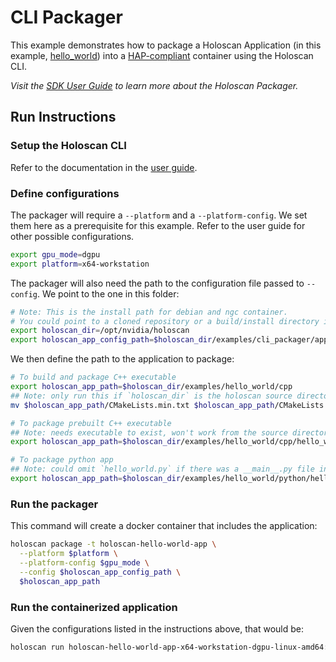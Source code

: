 # CLI Packager

This example demonstrates how to package a Holoscan Application (in this example, [hello_world](../hello_world/)) into a [HAP-compliant](https://docs.nvidia.com/holoscan/sdk-user-guide/cli/hap.html) container using the Holoscan CLI.

*Visit the [SDK User Guide](https://docs.nvidia.com/holoscan/sdk-user-guide/examples/ping_multi_port.html) to learn more about the Holoscan Packager.*

## Run Instructions

### Setup the Holoscan CLI

Refer to the documentation in the [user guide](https://docs.nvidia.com/holoscan/sdk-user-guide/holoscan_packager.html).

### Define configurations

The packager will require a `--platform` and a `--platform-config`. We set them here as a prerequisite for this example. Refer to the user guide for other possible configurations.

```bash
export gpu_mode=dgpu
export platform=x64-workstation
```

The packager will also need the path to the configuration file passed to `--config`. We point to the one in this folder:

```bash
# Note: This is the install path for debian and ngc container.
# You could point to a cloned repository or a build/install directory instead
export holoscan_dir=/opt/nvidia/holoscan
export holoscan_app_config_path=$holoscan_dir/examples/cli_packager/app.yaml
```

We then define the path to the application to package:

```bash
# To build and package C++ executable
export holoscan_app_path=$holoscan_dir/examples/hello_world/cpp
## Note: only run this if `holoscan_dir` is the holoscan source directory and not build or install directory
mv $holoscan_app_path/CMakeLists.min.txt $holoscan_app_path/CMakeLists.txt

# To package prebuilt C++ executable
## Note: needs executable to exist, won't work from the source directory
export holoscan_app_path=$holoscan_dir/examples/hello_world/cpp/hello_world

# To package python app
## Note: could omit `hello_world.py` if there was a __main__.py file in the directory
export holoscan_app_path=$holoscan_dir/examples/hello_world/python/hello_world.py
```

### Run the packager

This command will create a docker container that includes the application:

```bash
holoscan package -t holoscan-hello-world-app \
  --platform $platform \
  --platform-config $gpu_mode \
  --config $holoscan_app_config_path \
  $holoscan_app_path
```

### Run the containerized application

Given the configurations listed in the instructions above, that would be:

```bash
holoscan run holoscan-hello-world-app-x64-workstation-dgpu-linux-amd64:<version-of-image>
```
